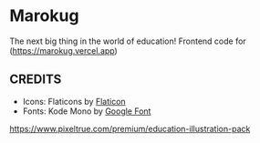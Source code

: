 # Marokug
The next big thing in the world of education!
Frontend code for (https://marokug.vercel.app)


## CREDITS
 - Icons: Flaticons by <a href="https://www.flaticon.com/uicons" target="_blank">Flaticon</a>
 - Fonts: Kode Mono by <a href="https://fonts.google.com/" target="_blank">Google Font</a>

https://www.pixeltrue.com/premium/education-illustration-pack